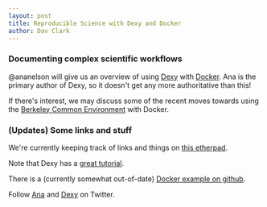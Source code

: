 ```yaml
---
layout: post
title: Reproducible Science with Dexy and Docker
author: Dav Clark
---
```

### Documenting complex scientific workflows

@ananelson will give us an overview of using [Dexy](http://dexy.it) with
[Docker](http://docker.io). Ana is the primary author of Dexy, so it doesn't get
any more authoritative than this!

If there's interest, we may discuss some of the recent moves towards using the
[Berkeley Common Environment](http://collaboratool.berkeley.edu/using-bce.html)
with Docker.

### (Updates) Some links and stuff

We're currently keeping track of links and things on [this etherpad](https://etherpad.mozilla.org/pywork-dexy-docker).

Note that Dexy has a [great tutorial](http://dexy.it/docs/getting-started.html).

There is a (currently somewhat out-of-date) [Docker example on
github](https://github.com/dexy/repro-demo).

Follow [Ana](https://twitter.com/ananelson) and [Dexy](https://twitter.com/dexyit)
on Twitter.
